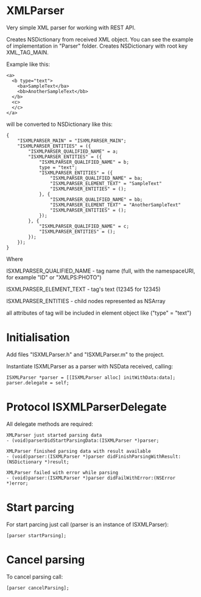 XMLParser
=========

Very simple XML parser for working with REST API.

Creates NSDictionary from received XML object.
You can see the example of implementation in "Parser" folder.
Creates NSDictionary with root key XML_TAG_MAIN.

Example like this:

    <a>
      <b type="text">
        <ba>SampleText</ba>
        <bb>AnotherSampleText</bb>
      </b>
      <c>
      </c>
    </a>
  

will be converted to NSDictionary like this:

    {
        "ISXMLPARSER_MAIN" = "ISXMLPARSER_MAIN";
        "ISXMLPARSER_ENTITIES" = ({
            "ISXMLPARSER_QUALIFIED_NAME" = a;
            "ISXMLPARSER_ENTITIES" = ({
                "ISXMLPARSER_QUALIFIED_NAME" = b;
                type = "text";
                "ISXMLPARSER_ENTITIES" = ({
                    "ISXMLPARSER_QUALIFIED_NAME" = ba;
                    "ISXMLPARSER_ELEMENT_TEXT" = "SampleText"
                    "ISXMLPARSER_ENTITIES" = ();
                }, {
                    "ISXMLPARSER_QUALIFIED_NAME" = bb;
                    "ISXMLPARSER_ELEMENT_TEXT" = "AnotherSampleText"
                    "ISXMLPARSER_ENTITIES" = ();
                });
            }, {
                "ISXMLPARSER_QUALIFIED_NAME" = c;
                "ISXMLPARSER_ENTITIES" = ();
            });
        });
    }

Where
  
  ISXMLPARSER_QUALIFIED_NAME - tag name (full, with the namespaceURI, for example "ID" or "XMLPS:PHOTO")
  
  ISXMLPARSER_ELEMENT_TEXT - tag's text (12345 for <id>12345</id>)
  
  ISXMLPARSER_ENTITIES - child nodes represented as NSArray
  
  all attributes of tag will be included in element object like ("type" = "text")
  

Initialisation
==============

Add files "ISXMLParser.h" and "ISXMLParser.m" to the project.

Instantiate ISXMLParser as a parser with NSData received, calling:

    ISXMLParser *parser = [[ISXMLParser alloc] initWithData:data];
    parser.delegate = self;


Protocol ISXMLParserDelegate
============================
All delegate methods are required:
    
    XMLParser just started parsing data
    - (void)parserDidStartParsingData:(ISXMLParser *)parser;
  
    XMLParser finished parsing data with result available
    - (void)parser:(ISXMLParser *)parser didFinishParsingWithResult:(NSDictionary *)result;
  
    XMLParser failed with error while parsing
    - (void)parser:(ISXMLParser *)parser didFailWithError:(NSError *)error;
  

Start parcing
=============

For start parcing just call (parser is an instance of ISXMLParser):
  
    [parser startParsing];
  

Cancel parsing
==============

To cancel parsing call:
    
    [parser cancelParsing];
  
  
